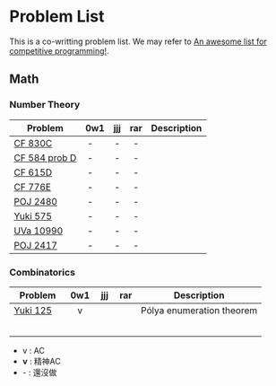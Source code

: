# Problem List

This is a co-writting problem list. We may refer to [An awesome list for competitive programming!](https://github.com/lnishan/awesome-competitive-programming).


## Math
### Number Theory
| Problem        | 0w1    | jjj    | rar    | Description      |
| -------------- |:------:|:------:|:------:|:----------------:|
| [CF 830C](http://codeforces.com/problemset/problem/830/C) | -      | -      | -      |                  |
| [CF 584 prob D](http://codeforces.com/contest/584/problem/D) | -      | -      | -      |                  |
| [CF 615D](http://codeforces.com/problemset/problem/615/D) | -      | -      | -      |                  |
| [CF 776E](http://codeforces.com/problemset/problem/776/E) | -      | -      | -      |                  |
| [POJ 2480](http://poj.org/problem?id=2480) | -      | -      | -      |                  |
| [Yuki 575](https://yukicoder.me/problems/no/575) | -      | -      | -      |                  |
| [UVa 10990](https://uva.onlinejudge.org/index.php?option=com_onlinejudge&Itemid=8&category=21&page=show_problem&problem=1931) | -      | -      | -      |                  |
| [POJ 2417](http://poj.org/problem?id=2417) | -      | -      | -      |                  |

### Combinatorics
| Problem        | 0w1    | jjj    | rar    | Description      |
| -------------- |:------:|:------:|:------:|:----------------:|
| [Yuki 125](https://yukicoder.me/problems/no/125)     | v | | | Pólya enumeration theorem|
|                |        |        |        |                  |
|                |        |        |        |                  |

- v : AC
- **v** : 精神AC
- \- : 還沒做
